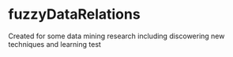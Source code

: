 # fuzzyDataRelations
Created for some data mining research including discowering new techniques and learning
test